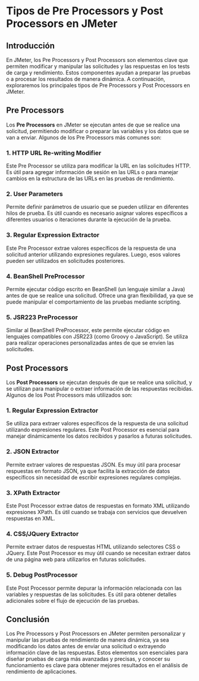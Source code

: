 # Tipos de Pre Processors y Post Processors en JMeter

## Introducción

En JMeter, los Pre Processors y Post Processors son elementos clave que permiten modificar y manipular las solicitudes y las respuestas en los tests de carga y rendimiento. Estos componentes ayudan a preparar las pruebas o a procesar los resultados de manera dinámica. A continuación, exploraremos los principales tipos de Pre Processors y Post Processors en JMeter.

## Pre Processors

Los **Pre Processors** en JMeter se ejecutan antes de que se realice una solicitud, permitiendo modificar o preparar las variables y los datos que se van a enviar. Algunos de los Pre Processors más comunes son:

### 1. **HTTP URL Re-writing Modifier**

Este Pre Processor se utiliza para modificar la URL en las solicitudes HTTP. Es útil para agregar información de sesión en las URLs o para manejar cambios en la estructura de las URLs en las pruebas de rendimiento.

### 2. **User Parameters**

Permite definir parámetros de usuario que se pueden utilizar en diferentes hilos de prueba. Es útil cuando es necesario asignar valores específicos a diferentes usuarios o iteraciones durante la ejecución de la prueba.

### 3. **Regular Expression Extractor**

Este Pre Processor extrae valores específicos de la respuesta de una solicitud anterior utilizando expresiones regulares. Luego, esos valores pueden ser utilizados en solicitudes posteriores.

### 4. **BeanShell PreProcessor**

Permite ejecutar código escrito en BeanShell (un lenguaje similar a Java) antes de que se realice una solicitud. Ofrece una gran flexibilidad, ya que se puede manipular el comportamiento de las pruebas mediante scripting.

### 5. **JSR223 PreProcessor**

Similar al BeanShell PreProcessor, este permite ejecutar código en lenguajes compatibles con JSR223 (como Groovy o JavaScript). Se utiliza para realizar operaciones personalizadas antes de que se envíen las solicitudes.

## Post Processors

Los **Post Processors** se ejecutan después de que se realice una solicitud, y se utilizan para manipular o extraer información de las respuestas recibidas. Algunos de los Post Processors más utilizados son:

### 1. **Regular Expression Extractor**

Se utiliza para extraer valores específicos de la respuesta de una solicitud utilizando expresiones regulares. Este Post Processor es esencial para manejar dinámicamente los datos recibidos y pasarlos a futuras solicitudes.

### 2. **JSON Extractor**

Permite extraer valores de respuestas JSON. Es muy útil para procesar respuestas en formato JSON, ya que facilita la extracción de datos específicos sin necesidad de escribir expresiones regulares complejas.

### 3. **XPath Extractor**

Este Post Processor extrae datos de respuestas en formato XML utilizando expresiones XPath. Es útil cuando se trabaja con servicios que devuelven respuestas en XML.

### 4. **CSS/JQuery Extractor**

Permite extraer datos de respuestas HTML utilizando selectores CSS o JQuery. Este Post Processor es muy útil cuando se necesitan extraer datos de una página web para utilizarlos en futuras solicitudes.

### 5. **Debug PostProcessor**

Este Post Processor permite depurar la información relacionada con las variables y respuestas de las solicitudes. Es útil para obtener detalles adicionales sobre el flujo de ejecución de las pruebas.

## Conclusión

Los Pre Processors y Post Processors en JMeter permiten personalizar y manipular las pruebas de rendimiento de manera dinámica, ya sea modificando los datos antes de enviar una solicitud o extrayendo información clave de las respuestas. Estos elementos son esenciales para diseñar pruebas de carga más avanzadas y precisas, y conocer su funcionamiento es clave para obtener mejores resultados en el análisis de rendimiento de aplicaciones.
